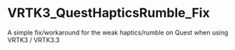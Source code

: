 # VRTK3_QuestHapticsRumble_Fix
A simple fix/workaround for the weak haptics/rumble on Quest when using VRTK3 / VRTK3.3
